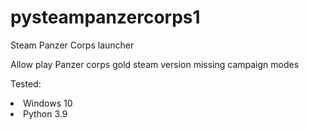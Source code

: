 # pysteampanzercorps1
Steam Panzer Corps launcher

Allow play Panzer corps gold steam version missing campaign modes

Tested:
<li>Windows 10
<li>Python 3.9
